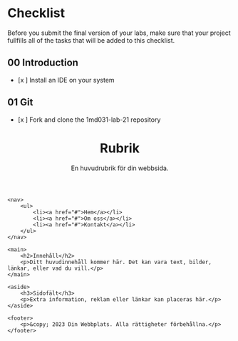 # Checklist

Before you submit the final version of your labs, make sure that your project fullfills all of the tasks that will be added to this checklist.

## 00 Introduction

- [x ] Install an IDE on your system

## 01 Git

- [x ] Fork and clone the 1md031-lab-21 repository
<!DOCTYPE html>
<html>
<head>
    <meta charset="UTF-8">
    <title>Min HTML-sida</title>
</head>
<body>
    <header>
        <h1>Rubrik</h1>
        <p>En huvudrubrik för din webbsida.</p>
    </header>

    <nav>
        <ul>
            <li><a href="#">Hem</a></li>
            <li><a href="#">Om oss</a></li>
            <li><a href="#">Kontakt</a></li>
        </ul>
    </nav>

    <main>
        <h2>Innehåll</h2>
        <p>Ditt huvudinnehåll kommer här. Det kan vara text, bilder, länkar, eller vad du vill.</p>
    </main>

    <aside>
        <h3>Sidofält</h3>
        <p>Extra information, reklam eller länkar kan placeras här.</p>
    </aside>

    <footer>
        <p>&copy; 2023 Din Webbplats. Alla rättigheter förbehållna.</p>
    </footer>
</body>
</html>